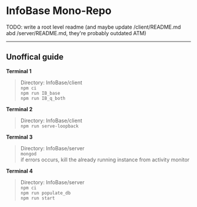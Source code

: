 # InfoBase Mono-Repo

TODO: write a root level readme (and maybe update /client/README.md abd /server/README.md, they're probably outdated ATM)

-------------------------------------------------------------------------------------------------------------------------------
						
## Unoffical guide

**Terminal 1**  
> Directory: InfoBase/client  
> `npm ci`  
> `npm run IB_base`  
> `npm run IB_q_both`

**Terminal 2**  
> Directory: InfoBase/client  
> `npm run serve-loopback`

**Terminal 3**  
> Directory: InfoBase/server  
> `mongod`  
	if errors occurs, kill the already running instance from activity monitor
		
**Terminal 4**  
> Directory: InfoBase/server  
> `npm ci`  
> `npm run populate_db`  
> `npm run start`
